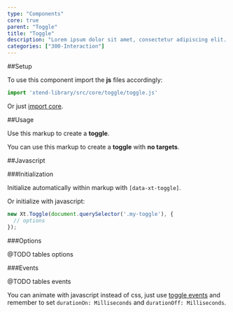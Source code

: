 ```yaml
---
type: "Components"
core: true
parent: "Toggle"
title: "Toggle"
description: "Lorem ipsum dolor sit amet, consectetur adipiscing elit. Nunc tempus laoreet leo sit amet iaculis."
categories: ["300-Interaction"]
---
```


##Setup

To use this component import the **js** files accordingly:

```jsx
import 'xtend-library/src/core/toggle/toggle.js'
```

Or just [import core](/core/setup/#@TODO).

##Usage

Use this markup to create a **toggle**.

<script type="text/plain" class="language-markup">
  <div data-xt-toggle>
    <button type="button">
      <!-- content -->
    </button>
    <div class="toggle-block">
      <!-- content -->
    </div>
  </div>
</script>

You can use this markup to create a **toggle** with **no targets**.

<script type="text/plain" class="language-markup">
  <button type="button" data-xt-toggle>
    <!-- content -->
  </button>
</script>

##Javascript

###Initialization

Initialize automatically within markup with `[data-xt-toggle]`.

Or initialize with javascript:

```jsx
new Xt.Toggle(document.querySelector('.my-toggle'), {
  // options
});
```

###Options

@TODO tables options

###Events

@TODO tables events

You can animate with javascript instead of css, just use [toggle events](/core/toggle/@TODO) and remember to set `durationOn: Milliseconds` and `durationOff: Milliseconds`.

<demo>
  <demovanilla src="vanilla/core/toggle/javascript">
  </demovanilla>
</demo>
